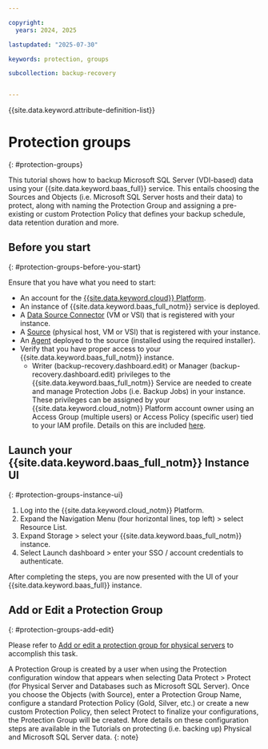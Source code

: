 ```yaml
---

copyright:
  years: 2024, 2025

lastupdated: "2025-07-30"

keywords: protection, groups

subcollection: backup-recovery


---
```


{{site.data.keyword.attribute-definition-list}}

# Protection groups
{: #protection-groups}

This tutorial shows how to backup Microsoft SQL Server (VDI-based) data using your {{site.data.keyword.baas_full}} service. This entails choosing the Sources and Objects (i.e. Microsoft SQL Server hosts and their data) to protect, along with naming the Protection Group and assigning a pre-existing or custom Protection Policy that defines your backup schedule, data retention duration and more.

## Before you start
{: #protection-groups-before-you-start}

Ensure that you have what you need to start:

- An account for the [{{site.data.keyword.cloud}} Platform](https://cloud.ibm.com).
- An instance of {{site.data.keyword.baas_full_notm}} service is deployed.
- A [Data Source Connector](/docs/backup-recovery?topic=backup-recovery-deploy-data-source-connector) (VM or VSI) that is registered with your instance.
- A [Source](/docs/backup-recovery?topic=backup-recovery-baas-registration) (physical host, VM or VSI) that is registered with your instance.
- An [Agent](/docs/backup-recovery?topic=backup-recovery-agent-download-install) deployed to the source (installed using the required installer).
- Verify that you have proper access to your {{site.data.keyword.baas_full_notm}} instance.
  - Writer (backup-recovery.dashboard.edit) or Manager (backup-recovery.dashboard.edit) privileges to the {{site.data.keyword.baas_full_notm}} Service are needed to create and manage Protection Jobs (i.e. Backup Jobs) in your instance. These privileges can be assigned by your {{site.data.keyword.cloud_notm}} Platform account owner using an Access Group (multiple users) or Access Policy (specific user) tied to your IAM profile. Details on this are included [here](/docs/backup-recovery?topic=backup-recovery-iam-docs-template&interface=ui).

## Launch your {{site.data.keyword.baas_full_notm}} Instance UI
{: #protection-groups-instance-ui}

1. Log into the {{site.data.keyword.cloud_notm}} Platform.
2. Expand the Navigation Menu (four horizontal lines, top left) > select Resource List.
3. Expand Storage > select your {{site.data.keyword.baas_full_notm}} instance.
4. Select Launch dashboard > enter your SSO / account credentials to authenticate.

After completing the steps, you are now presented with the UI of your {{site.data.keyword.baas_full}} instance.

## Add or Edit a Protection Group
{: #protection-groups-add-edit}

Please refer to [Add or edit a protection group for physical servers](/docs/backup-recovery?topic=backup-recovery-add_or_edit_a_protection_group_for_physical_servers) to accomplish this task.

A Protection Group is created by a user when using the Protection configuration window that appears when selecting Data Protect > Protect (for Physical Server and Databases such as Microsoft SQL Server). Once you choose the Objects (with Source), enter a Protection Group Name, configure a standard Protection Policy (Gold, Silver, etc.) or create a new custom Protection Policy, then select Protect to finalize your configurations, the Protection Group will be created. More details on these configuration steps are available in the Tutorials on protecting (i.e. backing up) Physical and Microsoft SQL Server data.
{: note}

